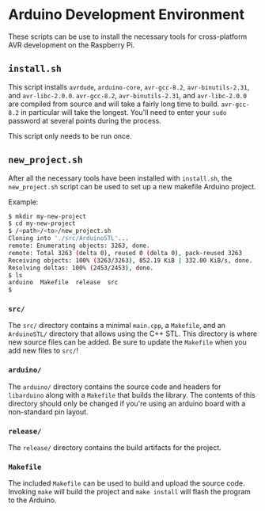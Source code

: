 # Arduino Development Environment
These scripts can be use to install the necessary tools for cross-platform AVR development on the Raspberry Pi.  

## `install.sh`
This script installs `avrdude`, `arduino-core`, `avr-gcc-8.2`, `avr-binutils-2.31`, and `avr-libc-2.0.0`.  `avr-gcc-8.2`, `avr-binutils-2.31`, and `avr-libc-2.0.0` are compiled from source and will take a fairly long time to build.  `avr-gcc-8.2` in particular will take the longest.  You'll need to enter your `sudo` password at several points during the process.

This script only needs to be run once.

## `new_project.sh`
After all the necessary tools have been installed with `install.sh`, the `new_project.sh` script can be used to set up a new makefile Arduino project.

Example:
```sh
$ mkdir my-new-project
$ cd my-new-project
$ /<path>/<to>/new_project.sh
Cloning into './src/ArduinoSTL'...
remote: Enumerating objects: 3263, done.
remote: Total 3263 (delta 0), reused 0 (delta 0), pack-reused 3263
Receiving objects: 100% (3263/3263), 852.19 KiB | 332.00 KiB/s, done.
Resolving deltas: 100% (2453/2453), done.
$ ls
arduino  Makefile  release  src
$ 
```
### `src/`
The `src/` directory contains a minimal `main.cpp`, a `Makefile`, and an `ArduinoSTL/` directory that allows using the C++ STL.  This directory is where new source files can be added.  Be sure to update the `Makefile` when you add new files to `src/`!

### `arduino/`
The `arduino/` directory contains the source code and headers for `libarduino` along with a `Makefile` that builds the library.  The contents of this directory should only be changed if you're using an arduino board with a non-standard pin layout.

### `release/`
The `release/` directory contains the build artifacts for the project.

### `Makefile`
The included `Makefile` can be used to build and upload the source code.  Invoking `make` will build the project and `make install` will flash the program to the Arduino.
